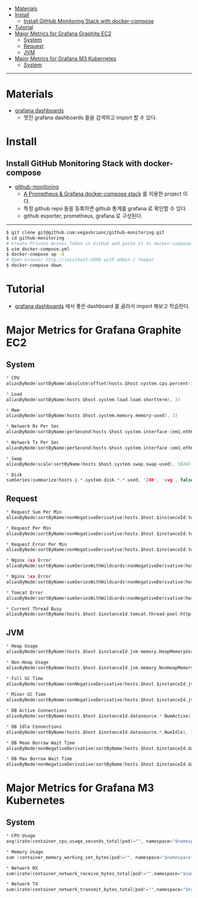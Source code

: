 - [Materials](#materials)
- [Install](#install)
  - [Install GitHub Monitoring Stack with docker-compose](#install-github-monitoring-stack-with-docker-compose)
- [Tutorial](#tutorial)
- [Major Metrics for Grafana Graphite EC2](#major-metrics-for-grafana-graphite-ec2)
  - [System](#system)
  - [Request](#request)
  - [JVM](#jvm)
- [Major Metrics for Grafana M3 Kubernetes](#major-metrics-for-grafana-m3-kubernetes)
  - [System](#system-1)

------

# Materials

* [grafana dashboards](https://grafana.com/grafana/dashboards)
  * 멋진 grafana dashboards 들을 검색하고 import 할 수 있다.

# Install

## Install GitHub Monitoring Stack with docker-compose

* [github-monitoring](https://github.com/vegasbrianc/github-monitoring)
  * [A Prometheus & Grafana docker-compose stack](https://github.com/vegasbrianc/prometheus) 를 이용한 project 이다.
  * 특정 github repo 들을 등록하면 github 통계를 grafana 로 확인할 수 있다.
  * github exporter, prometheus, grafana 로 구성된다.
  
----  

```bash
$ git clone git@github.com:vegasbrianc/github-monitoring.git
$ cd github-monitoring
# Create Private Access Token in GitHub and paste it to docker-compose.yml
$ vim docker-compose.yml
$ docker-compose up -d
# Open browser http://localhost:3000 with admin / foobar
$ docker-compose down 
```

# Tutorial

* [grafana dashboards](https://grafana.com/grafana/dashboards) 에서 좋은 dashboard 를 골라서 import 해보고 학습한다.

# Major Metrics for Grafana Graphite EC2

## System

```c
* CPU
aliasByNode(sortByName(absolute(offset(hosts.$host.system.cpu.percent-idle, -100))), 3)

* Load
aliasByNode(sortByName(hosts.$host.system.load.load.shortterm), 3)

* Mem
aliasByNode(sortByName(hosts.$host.system.memory.memory-used), 3)

* Network Rx Per Sec
aliasByNode(sortByName(perSecond(hosts.$host.system.interface-{em1,eth0}.if_octets.rx)), 3)

* Network Tx Per Sec
aliasByNode(sortByName(perSecond(hosts.$host.system.interface-{em1,eth0}.if_octets.tx)), 3)

* Swap
aliasByNode(scale(sortByName(hosts.$host.system.swap.swap-used), 1024), 3)

* Disk
sumSeries(summarize(hosts.i-*.system.disk.*.*.used, '24h', 'avg', false))
```

## Request

```c
* Request Sum Per Min
aliasByNode(sortByName(nonNegativeDerivative(hosts.$host.$instanceId.tomcat.global-request-processor.http-nio.requestCount)), 3, 4)

* Request Per Min
aliasByNode(sortByName(nonNegativeDerivative(hosts.$host.$instanceId.tomcat.global-request-processor.http-nio.requestCount)), 3, 4)

* Request Error Per Min
aliasByNode(sortByName(nonNegativeDerivative(hosts.$host.$instanceId.tomcat.global-request-processor.http-nio.errorCount)), 3, 4)

* Nginx 4xx Error
aliasByNode(sortByName(sumSeriesWithWildcards(nonNegativeDerivative(hosts.$host.system.tail-nginx*.counter-4xx), 5)), 3)

* Nginx 5xx Error
aliasByNode(sortByName(sumSeriesWithWildcards(nonNegativeDerivative(hosts.$host.system.tail-nginx*.counter-5xx), 5)), 3)

* Tomcat Error
aliasByNode(sortByName(sumSeriesWithWildcards(nonNegativeDerivative(hosts.*.system.tail-tomcat-error-log-10001.counter-all), 5)), 3)

* Current Thread Busy
aliasByNode(sortByName(hosts.$host.$instanceId.tomcat.thread-pool.http-nio.currentThreadsBusy), 3)
```

## JVM

```c
* Heap Usage
aliasByNode(sortByName(hosts.$host.$instanceId.jvm.memory.HeapMemoryUsage.used), 3, 4)

* Non-Heap Usage
aliasByNode(sortByName(hosts.$host.$instanceId.jvm.memory.NonHeapMemoryUsage.used), 3, 4)

* Full GC Time
aliasByNode(sortByName(nonNegativeDerivative(hosts.$host.$instanceId.jvm.gc.{PS_MarkSweep,G1_Old_Generation}.CollectionTime)), 3, 4)

* Minor GC Time
aliasByNode(sortByName(nonNegativeDerivative(hosts.$host.$instanceId.jvm.gc.{PS_Scavenge,G1_Young_Generation}.CollectionTime)), 3, 4)

* DB Active Connections
aliasByNode(sortByName(hosts.$host.$instanceId.datasource.*.NumActive), 3, 6)

* DB Idle Connections
aliasByNode(sortByName(hosts.$host.$instanceId.datasource.*.NumIdle), 3, 6)

* DB Mean Borrow Wait Time
aliasByNode(nonNegativeDerivative(sortByName(hosts.$host.$instanceId.datasource.*.MeanBorrowWaitTimeMillis)), 3, 6)

* DB Max Borrow Wait Time
aliasByNode(nonNegativeDerivative(sortByName(hosts.$host.$instanceId.datasource.*.MaxBorrowWaitTimeMillis)), 3, 6)
```

# Major Metrics for Grafana M3 Kubernetes

## System

```c
* CPU Usage
avg(irate(container_cpu_usage_seconds_total{pod!="", namespace="$namespace"}[1m]) * 100) by (pod)

* Memory Usage
sum (container_memory_working_set_bytes{pod!="", namespace="$namespace"}) by (pod)

* Network RX
sum(irate(container_network_receive_bytes_total{pod!="",namespace="$namespace"}[1m])) by (pod)

* Network TX
sum(irate(container_network_transmit_bytes_total{pod!="",namespace="$namespace"}[1m])) by (pod)
```
